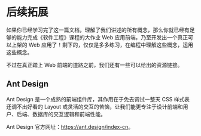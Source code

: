 # 后续拓展

如果你已经学习完了这一篇文档，理解了我们讲述的所有概念，那么你就已经有足够的能力完成《软件工程》课程的大作业 Web 应用前端，乃至开发出一个真正可以上架的 Web 应用了！剩下的，仅仅是多多练习，在编程中理解这些概念，运用这些概念。

不过在真正踏上 Web 前端的道路之前，我们还有一些可以给出的资源链接。

## Ant Design

Ant Design 是一个成熟的前端组件库，其作用在于免去调试一整天 CSS 样式表还调不出好看的 Layout 或灵活的交互的苦恼，让我们能更专注于设计前端和用户、后端、数据库的交互逻辑和前端性能。

Ant Design 官方网址：<https://ant.design/index-cn>。